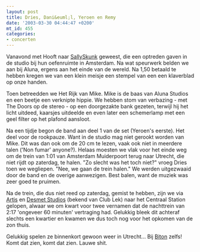 ```yaml
---
layout: post
title: Dries, Dani&euml;l, Yeroen en Remy
date: '2003-03-30 04:44:47 +0200'
mt_id: 455
categories:
- concerten
---
```

Vanavond met Hooft naar <a href="http://www.sallyskunk.com/">SallySkunk</a> geweest, die een optreden gaven in de studio bij hun oefenruimte in Amsterdam. Na wat speurwerk belden we aan bij Aluna, ergens aan het einde van de wereld. Na 1,50 betaald te hebben kregen we van een klein meisje een stempel van een een klaverblad op onze handen.

Toen betreedden we Het Rijk van Mike. Mike is de baas van Aluna Studios en een beetje een verknipte hippie. We hebben stom van verbazing - met The Doors op de stereo - op een doorgezakte bank gezeten, terwijl hij het licht uitdeed, kaarsjes uitdeelde en even later een schemerlamp met een geel filter op het plafond aansloot.

Na een tijdje begon de band aan deel 1 van de set (Yeroen's eerste). Het deel voor de rookpauze. Want in de studio mag niet gerookt worden van Mike. Dit was dan ook om de 20 cm te lezen, vaak ook niet in meerdere talen ('Non fumar' anyone?). Helaas moesten we vlak voor het einde weg om de trein van 1:01 van Amsterdam Muiderpoort terug naar Utrecht, die niet rijdt op zaterdag, te halen. "Zo slecht was het toch niet?" vroeg Dries toen we wegliepen. "Nee, we gaan de trein halen." We werden uitgezwaaid door de band en de overige aanwezigen. Best balen, want de muziek was zeer goed te pruimen.

Na de trein, die dus niet reed op zaterdag, gemist te hebben, zijn we via <a href="http://www.artis.nl/">Artis</a> en <a href="http://www.desmet.tv/">Desmet Studios</a> (bekend van Club Lek) naar het Centraal Station gelopen, alwaar we om kwart voor twee vernamen dat de nachttrein van 2:17 'ongeveer 60 minuten' vertraging had. Gelukkig bleek dit achteraf slechts een kwartier en kwamen we dus toch nog voor het opkomen van de zon thuis.

Gelukkig spelen ze binnenkort gewoon weer in Utrecht... Bij <a href="http://www.biton.nl/">Biton</a> zelfs! Komt dat zien, komt dat zien. Lauwe shit.
